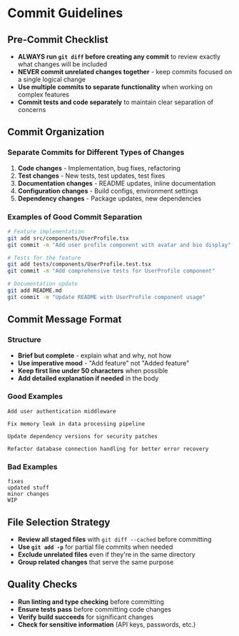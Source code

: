 # Commit Guidelines

## Pre-Commit Checklist

- **ALWAYS run `git diff` before creating any commit** to review exactly what changes will be included
- **NEVER commit unrelated changes together** - keep commits focused on a single logical change
- **Use multiple commits to separate functionality** when working on complex features
- **Commit tests and code separately** to maintain clear separation of concerns

## Commit Organization

### Separate Commits for Different Types of Changes

1. **Code changes** - Implementation, bug fixes, refactoring
2. **Test changes** - New tests, test updates, test fixes
3. **Documentation changes** - README updates, inline documentation
4. **Configuration changes** - Build configs, environment settings
5. **Dependency changes** - Package updates, new dependencies

### Examples of Good Commit Separation

```bash
# Feature implementation
git add src/components/UserProfile.tsx
git commit -m "Add user profile component with avatar and bio display"

# Tests for the feature
git add tests/components/UserProfile.test.tsx
git commit -m "Add comprehensive tests for UserProfile component"

# Documentation update
git add README.md
git commit -m "Update README with UserProfile component usage"
```

## Commit Message Format

### Structure
- **Brief but complete** - explain what and why, not how
- **Use imperative mood** - "Add feature" not "Added feature"
- **Keep first line under 50 characters** when possible
- **Add detailed explanation if needed** in the body

### Good Examples
```
Add user authentication middleware

Fix memory leak in data processing pipeline

Update dependency versions for security patches

Refactor database connection handling for better error recovery
```

### Bad Examples
```
fixes
updated stuff
minor changes
WIP
```

## File Selection Strategy

- **Review all staged files** with `git diff --cached` before committing
- **Use `git add -p`** for partial file commits when needed
- **Exclude unrelated files** even if they're in the same directory
- **Group related changes** that serve the same purpose

## Quality Checks

- **Run linting and type checking** before committing
- **Ensure tests pass** before committing code changes
- **Verify build succeeds** for significant changes
- **Check for sensitive information** (API keys, passwords, etc.)